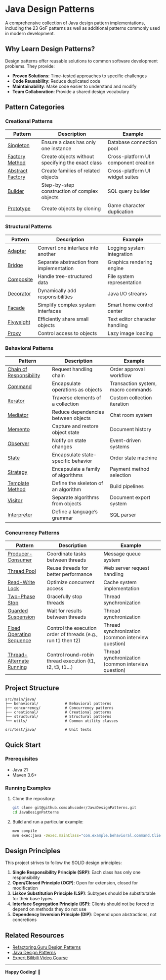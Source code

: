 # Java Design Patterns

A comprehensive collection of Java design pattern implementations, including the 23 GoF patterns as well as additional patterns commonly used in modern development. 

## Why Learn Design Patterns?

Design patterns offer reusable solutions to common software development problems. They provide:

* **Proven Solutions**: Time-tested approaches to specific challenges
* **Code Reusability**: Reduce duplicated code
* **Maintainability**: Make code easier to understand and modify
* **Team Collaboration**: Provide a shared design vocabulary

## Pattern Categories

### Creational Patterns

| Pattern                                         | Description                                       | Example                              |
| ----------------------------------------------- | ------------------------------------------------- | ------------------------------------ |
| [Singleton](src/main/java/creational/singleton) | Ensure a class has only one instance              | Database connection pool             |
| [Factory Method]()                              | Create objects without specifying the exact class | Cross-platform UI component creation |
| [Abstract Factory]()                            | Create families of related objects                | Cross-platform UI widget suites      |
| [Builder]()                                     | Step-by-step construction of complex objects      | SQL query builder                    |
| [Prototype]()                                   | Create objects by cloning                         | Game character duplication           |

### Structural Patterns

| Pattern                                   | Description                              | Example                        |
| ----------------------------------------- | ---------------------------------------- | ------------------------------ |
| [Adapter]()                               | Convert one interface into another       | Logging system integration     |
| [Bridge]()                                | Separate abstraction from implementation | Graphics rendering engine      |
| [Composite]()                             | Handle tree-structured data              | File system representation     |
| [Decorator]()                             | Dynamically add responsibilities         | Java I/O streams               |
| [Facade](src/main/java/structural/facade) | Simplify complex system interfaces       | Smart home control center      |
| [Flyweight]()                             | Efficiently share small objects          | Text editor character handling |
| [Proxy](src/main/java/structural/proxy)   | Control access to objects                | Lazy image loading             |

### Behavioral Patterns

| Pattern                                                   | Description                         | Example                            |
| --------------------------------------------------------- | ----------------------------------- | ---------------------------------- |
| [Chain of Responsibility](src/main/java/behavioral/chain) | Request handling chain              | Order approval workflow            |
| [Command](src/main/java/behavioral/command)               | Encapsulate operations as objects   | Transaction system, macro commands |
| [Iterator]()                                              | Traverse elements of a collection   | Custom collection iteration        |
| [Mediator]()                                              | Reduce dependencies between objects | Chat room system                   |
| [Memento]()                                               | Capture and restore object state    | Document history                   |
| [Observer](src/main/java/behavioral/observer)             | Notify on state changes             | Event-driven systems               |
| [State]()                                                 | Encapsulate state-specific behavior | Order state machine                |
| [Strategy](src/main/java/behavioral/strategy)             | Encapsulate a family of algorithms  | Payment method selection           |
| [Template Method]()                                       | Define the skeleton of an algorithm | Build pipelines                    |
| [Visitor]()                                               | Separate algorithms from objects    | Document export system             |
| [Interpreter]()                                           | Define a language’s grammar         | SQL parser                         |

### Concurrency Patterns

| Pattern                                                                      | Description                                                   | Example                                            |
| ---------------------------------------------------------------------------- | ------------------------------------------------------------- | -------------------------------------------------- |
| [Producer-Consumer](src/main/java/concurrency/producerconsumer)              | Coordinate tasks between threads                              | Message queue system                               |
| [Thread Pool]()                                                              | Reuse threads for better performance                          | Web server request handling                        |
| [Read-Write Lock]()                                                          | Optimize concurrent access                                    | Cache system implementation                        |
| [Two-Phase Stop](src/main/java/concurrency/twophasestop)                     | Gracefully stop threads                                       | Thread synchronization                             |
| [Guarded Suspension](src/main/java/concurrency/guardedsuspension)            | Wait for results between threads                              | Thread synchronization                             |
| [Fixed Operating Sequence](src/main/java/concurrency/fixedoperatingsequence) | Control the execution order of threads (e.g., run t1 then t2) | Thread synchronization (common interview question) |
| [Thread-Alternate Running](src/main/java/concurrency/threadalternaterunning) | Control round-robin thread execution (t1, t2, t3, t1…)        | Thread synchronization (common interview question) |

## Project Structure

```
src/main/java/
├── behavioral/            # Behavioral patterns
├── concurrency/           # Concurrency patterns
├── creational/            # Creational patterns
├── structural/            # Structural patterns
└── utils/                 # Common utility classes

src/test/java/             # Unit tests
```

## Quick Start

### Prerequisites

* Java 21
* Maven 3.6+

### Running Examples

1. Clone the repository:

   ```bash
   git clone git@github.com:ahucoder/JavaDesignPatterns.git
   cd JavaDesignPatterns
   ```
2. Build and run a particular example:

   ```bash
   mvn compile
   mvn exec:java -Dexec.mainClass="com.example.behavioral.command.Client"
   ```

## Design Principles

This project strives to follow the SOLID design principles:

1. **Single Responsibility Principle (SRP)**: Each class has only one responsibility
2. **Open/Closed Principle (OCP)**: Open for extension, closed for modification
3. **Liskov Substitution Principle (LSP)**: Subtypes should be substitutable for their base types
4. **Interface Segregation Principle (ISP)**: Clients should not be forced to depend on methods they do not use
5. **Dependency Inversion Principle (DIP)**: Depend upon abstractions, not concretions

## Related Resources

* [Refactoring.Guru Design Patterns](https://refactoring.guru/design-patterns)
* [Java Design Patterns](https://java-design-patterns.com/)
* [Expert Bilibili Video Course](https://space.bilibili.com/7968519/upload/video)

---

**Happy Coding!** 🚀
